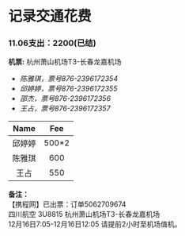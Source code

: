 # 记录交通花费
### 11.06支出：2200(已结)
   
**机票:** 杭州萧山机场T3-长春龙嘉机场

* *陈雅琪，票号876-2396172354*
* *邱婷婷，票号876-2396172355*
* *邵杰，票号876-2396172356*
* *王占，票号876-2396172357*

Name|Fee
:---:|:---:
邱婷婷|500*2
陈雅琪|600
王占  |550

**备注：**<br>
【携程网】已出票：订单5062709674<br>
四川航空 3U8815 杭州萧山机场T3-长春龙嘉机场<br>
12月16日7:05-12月16日12:05 请提前2小时至机场值机。
